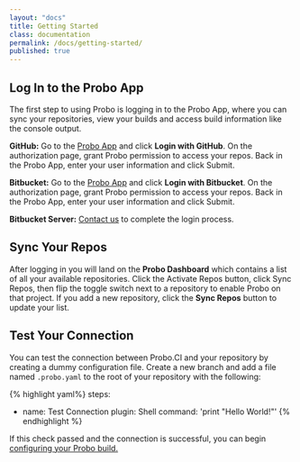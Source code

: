 ```yaml
---
layout: "docs"
title: Getting Started
class: documentation
permalink: /docs/getting-started/
published: true
---
```

## Log In to the Probo App
The first step to using Probo is logging in to the Probo App, where you can sync your repositories, view your builds and access build information like the console output.

**GitHub:** Go to the [Probo App](https://app.probo.ci/ "Probo App") and click **Login with GitHub**. On the authorization page, grant Probo permission to access your repos. Back in the Probo App, enter your user information and click Submit.

**Bitbucket:** Go to the [Probo App](https://app.probo.ci/ "Probo App") and click **Login with Bitbucket**. On the authorization page, grant Probo permission to access your repos. Back in the Probo App, enter your user information and click Submit.

**Bitbucket Server:** [Contact us](/contact/ "Contact us") to complete the login process.

## Sync Your Repos
After logging in you will land on the **Probo Dashboard** which contains a list of all your available repositories. Click the Activate Repos button, click Sync Repos, then flip the toggle switch next to a repository to enable Probo on that project. If you add a new repository, click the **Sync Repos** button to update your list.

## Test Your Connection
You can test the connection between Probo.CI and your repository by creating a dummy configuration file. Create a new branch and add a file named `.probo.yaml` to the root of your repository with the following:

{% highlight yaml%}
steps:
  - name: Test Connection
    plugin: Shell
    command: 'print "Hello World!"'
{% endhighlight %}

If this check passed and the connection is successful, you can begin [configuring your Probo build.](/docs/build "Build Configuration")
